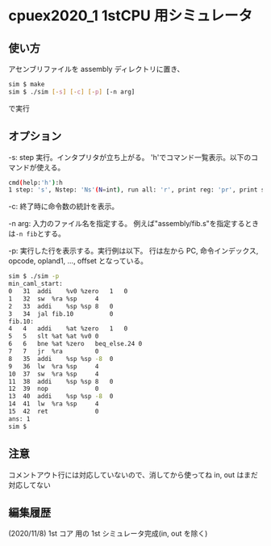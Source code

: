 # cpuex2020_1 1stCPU 用シミュレータ

## 使い方

アセンブリファイルを assembly ディレクトリに置き、

```bash
sim $ make
sim $ ./sim [-s] [-c] [-p] [-n arg]
```

で実行

## オプション

-s:
step 実行。インタプリタが立ち上がる。
'h'でコマンド一覧表示。以下のコマンドが使える。

```bash
cmd(help:'h'):h
1 step: 's', Nstep: 'Ns'(N=int), run all: 'r', print reg: 'pr', print stat: 'ps', exit: 'exit'
```

-c:
終了時に命令数の統計を表示。

-n arg:
入力のファイル名を指定する。
例えば"assembly/fib.s"を指定するときは`-n fib`とする。

-p:
実行した行を表示する。実行例は以下。
行は左から PC, 命令インデックス, opcode, opland1, ..., offset となっている。

```bash
sim $ ./sim -p
min_caml_start:
0	31	addi	%v0	%zero	1	0
1	32	sw	%ra	%sp		4
2	33	addi	%sp	%sp	8	0
3	34	jal	fib.10			0
fib.10:
4	4	addi	%at	%zero	1	0
5	5	slt	%at	%at	%v0	0
6	6	bne	%at	%zero	beq_else.24	0
7	7	jr	%ra			0
8	35	addi	%sp	%sp	-8	0
9	36	lw	%ra	%sp		4
10	37	sw	%ra	%sp		4
11	38	addi	%sp	%sp	8	0
12	39	nop				0
13	40	addi	%sp	%sp	-8	0
14	41	lw	%ra	%sp		4
15	42	ret				0
ans: 1
sim $
```

## 注意

コメントアウト行には対応していないので、消してから使ってね
in, out はまだ対応してない

## 編集履歴

(2020/11/8) 1st コア 用の 1st シミュレータ完成(in, out を除く)
